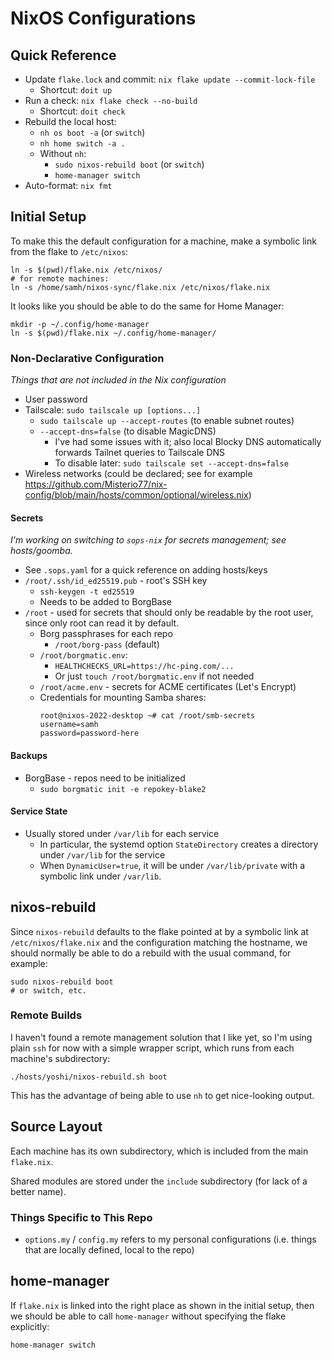 # NixOS Configurations

## Quick Reference
- Update `flake.lock` and commit: `nix flake update --commit-lock-file`
  - Shortcut: `doit up`
- Run a check: `nix flake check --no-build`
  - Shortcut: `doit check`
- Rebuild the local host:
  - `nh os boot -a` (or `switch`)
  - `nh home switch -a .`
  - Without `nh`:
    - `sudo nixos-rebuild boot` (or `switch`)
    - `home-manager switch`
- Auto-format: `nix fmt`

## Initial Setup
To make this the default configuration for a machine, make a symbolic link
from the flake to `/etc/nixos`:

```shell
ln -s $(pwd)/flake.nix /etc/nixos/
# for remote machines:
ln -s /home/samh/nixos-sync/flake.nix /etc/nixos/flake.nix
```

It looks like you should be able to do the same for Home Manager:

```shell
mkdir -p ~/.config/home-manager
ln -s $(pwd)/flake.nix ~/.config/home-manager/
```


### Non-Declarative Configuration
*Things that are not included in the Nix configuration*

- User password
- Tailscale: `sudo tailscale up [options...]`
  - `sudo tailscale up --accept-routes` (to enable subnet routes)
  - `--accept-dns=false` (to disable MagicDNS)
    - I've had some issues with it; also local Blocky DNS automatically forwards
      Tailnet queries to Tailscale DNS
    - To disable later: `sudo tailscale set --accept-dns=false`
- Wireless networks (could be declared; see for example
  <https://github.com/Misterio77/nix-config/blob/main/hosts/common/optional/wireless.nix>)

#### Secrets
*I'm working on switching to `sops-nix` for secrets management; see hosts/goomba.*

- See `.sops.yaml` for a quick reference on adding hosts/keys
- `/root/.ssh/id_ed25519.pub` - root's SSH key
  - `ssh-keygen -t ed25519`
  - Needs to be added to BorgBase
- `/root` - used for secrets that should only be
  readable by the root user, since only root can read it by default.
  - Borg passphrases for each repo
    - `/root/borg-pass` (default)
  - `/root/borgmatic.env`:
    - `HEALTHCHECKS_URL=https://hc-ping.com/...`
    - Or just `touch /root/borgmatic.env` if not needed
  - `/root/acme.env` - secrets for ACME certificates (Let's Encrypt)
  - Credentials for mounting Samba shares:
    ```
    root@nixos-2022-desktop ~# cat /root/smb-secrets
    username=samh
    password=password-here
    ```

#### Backups
- BorgBase - repos need to be initialized
  - `sudo borgmatic init -e repokey-blake2`

#### Service State
- Usually stored under `/var/lib` for each service
  - In particular, the systemd option `StateDirectory` creates a directory
    under `/var/lib` for the service
  - When `DynamicUser=true`, it will be under `/var/lib/private` with a
    symbolic link under `/var/lib`.

## nixos-rebuild
Since `nixos-rebuild` defaults to the flake pointed at by a symbolic link at
`/etc/nixos/flake.nix` and the configuration matching the hostname, we should
normally be able to do a rebuild with the usual command, for example:

```shell
sudo nixos-rebuild boot
# or switch, etc.
```

### Remote Builds
I haven't found a remote management solution that I like yet, so I'm using
plain `ssh` for now with a simple wrapper script, which runs from each
machine's subdirectory:

```shell
./hosts/yoshi/nixos-rebuild.sh boot
```

This has the advantage of being able to use `nh` to get nice-looking output.

## Source Layout

Each machine has its own subdirectory, which is included from the main
`flake.nix`.

Shared modules are stored under the `include` subdirectory
(for lack of a better name).

### Things Specific to This Repo
- `options.my` / `config.my` refers to my personal configurations
  (i.e. things that are locally defined, local to the repo)

## home-manager

If `flake.nix` is linked into the right place as shown in the initial setup,
then we should be able to call `home-manager` without specifying the
flake explicitly:

```shell
home-manager switch
```
